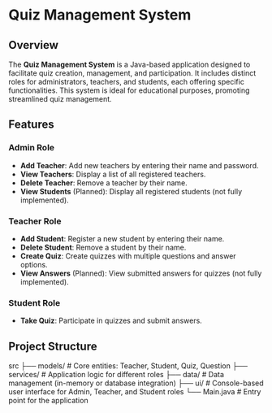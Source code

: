 # Quiz Management System

## Overview
The **Quiz Management System** is a Java-based application designed to facilitate quiz creation, management, and participation. It includes distinct roles for administrators, teachers, and students, each offering specific functionalities. This system is ideal for educational purposes, promoting streamlined quiz management.

## Features

### Admin Role
- **Add Teacher**: Add new teachers by entering their name and password.
- **View Teachers**: Display a list of all registered teachers.
- **Delete Teacher**: Remove a teacher by their name.
- **View Students** (Planned): Display all registered students (not fully implemented).

### Teacher Role
- **Add Student**: Register a new student by entering their name.
- **Delete Student**: Remove a student by their name.
- **Create Quiz**: Create quizzes with multiple questions and answer options.
- **View Answers** (Planned): View submitted answers for quizzes (not fully implemented).

### Student Role
- **Take Quiz**: Participate in quizzes and submit answers.

## Project Structure

src  ├── models/ 
      # Core entities: Teacher, Student, Quiz, Question 
      ├── services/ # Application logic for different roles 
      ├── data/ # Data management (in-memory or database integration) 
      ├── ui/ # Console-based user interface for Admin, Teacher, and Student roles 
      └── Main.java # Entry point for the application
